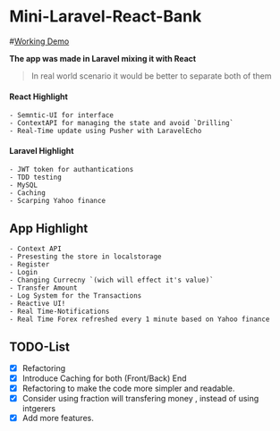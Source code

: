 # Mini-Laravel-React-Bank

#[Working Demo](http://abanoubnassem.tk/bank/home)




**The app was made in Laravel mixing it with React** 

>In real world scenario it would be better to separate both of them


#### React Highlight
    - Semntic-UI for interface
    - ContextAPI for managing the state and avoid `Drilling`
    - Real-Time update using Pusher with LaravelEcho
    

#### Laravel Highlight
    - JWT token for authantications 
    - TDD testing 
    - MySQL
    - Caching
    - Scarping Yahoo finance 
    
    
## App Highlight
    - Context API
    - Presesting the store in localstorage
    - Register
    - Login
    - Changing Currecny `(wich will effect it's value)`
    - Transfer Amount
    - Log System for the Transactions
    - Reactive UI!
    - Real Time-Notifications
    - Real Time Forex refreshed every 1 minute based on Yahoo finance
    
    

## TODO-List

- [x] Refactoring 
- [x] Introduce Caching for both (Front/Back) End
- [x] Refactoring to make the code more simpler and readable.
- [x] Consider using fraction will transfering money , instead of using intgerers
- [x] Add more features.
